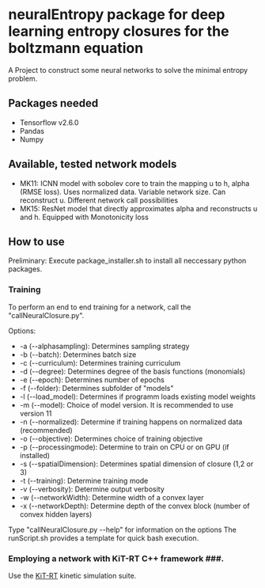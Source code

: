 # neuralEntropy package for deep learning entropy closures for the boltzmann equation

A Project to construct some neural networks to solve the minimal entropy problem.

## Packages needed

* Tensorflow v2.6.0
* Pandas
* Numpy

## Available, tested network models ##

* MK11: ICNN model with sobolev core to train the mapping u to h, alpha (RMSE loss). Uses normalized data. Variable
  network size. Can reconstruct u. Different network call possibilities
* MK15: ResNet model that directly approximates alpha and reconstructs u and h. Equipped with Monotonicity loss

## How to use ## 

Preliminary: Execute package_installer.sh to install all neccessary python packages.


### Training ### 

To perform an end to end training for a network, call the "callNeuralClosure.py".

Options:

* -a (--alphasampling): Determines sampling strategy
* -b (--batch): Determines batch size
* -c (--curriculum): Determines training curriculum
* -d (--degree): Determines degree of the basis functions (monomials)
* -e (--epoch): Determines number of epochs
* -f (--folder): Determines subfolder of "models"
* -l (--load_model): Determines if programm loads existing model weights
* -m (--model): Choice of model version. It is recommended to use version 11
* -n (--normalized): Determine if training happens on normalized data (recommended)
* -o (--objective): Determines choice of training objective
* -p (--processingmode): Determine to train on CPU or on GPU (if installed)
* -s (--spatialDimension): Determines spatial dimension of closure (1,2 or 3)
* -t (--training): Determine training mode
* -v (--verbosity): Determine output verbosity
* -w (--networkWidth): Determine width of a convex layer
* -x (--networkDepth): Determine depth of the convex block (number of convex hidden layers)

Type  "callNeuralClosure.py --help" for information on the options
The runScript.sh provides a template for quick bash execution.

### Employing a network with KiT-RT C++ framework ###.

Use the [KiT-RT](https://github.com/CSMMLab/KiT-RT) kinetic simulation suite. 

